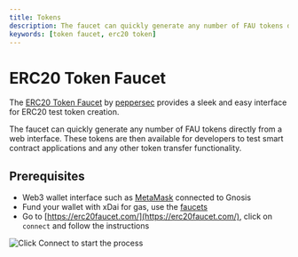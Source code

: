 ```yaml
---
title: Tokens
description: The faucet can quickly generate any number of FAU tokens directly from a web interface.
keywords: [token faucet, erc20 token]
---
```


# ERC20 Token Faucet

The [ERC20 Token Faucet](https://erc20faucet.com/) by [peppersec](https://peppersec.com/) provides a sleek and easy interface for ERC20 test token creation.

The faucet can quickly generate any number of FAU tokens directly from a web interface. These tokens are then available for developers to test smart contract applications and any other token transfer functionality.

## Prerequisites

* Web3 wallet interface such as [MetaMask](/tools/wallets/metamask) connected to Gnosis
* Fund your wallet with xDai for gas, use the [faucets](/tools/faucets)
* Go to [https://erc20faucet.com/](https://erc20faucet.com/), click on `connect` and follow the instructions

![Click Connect to start the process](/img/tools/tokenfaucet.png)